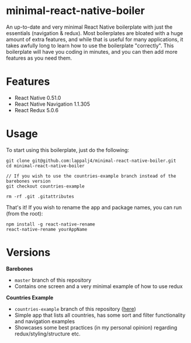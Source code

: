 # minimal-react-native-boiler
An up-to-date and very minimal React Native boilerplate with just the essentials (navigation & redux). Most boilerplates are bloated with a huge amount of extra features, and while that is useful for many applications, it takes awfully long to learn how to use the boilerplate "correctly". This boilerplate will have you coding in minutes, and you can then add more features as you need them.

# Features

* React Native 0.51.0
* React Native Navigation 1.1.305
* React Redux 5.0.6

# Usage

To start using this boilerplate, just do the following:

```
git clone git@github.com:lappalj4/minimal-react-native-boiler.git
cd minimal-react-native-boiler

// If you wish to use the countries-example branch instead of the barebones version
git checkout countries-example

rm -rf .git .gitattributes
```

That's it! If you wish to rename the app and package names, you can run (from the root):

```
npm install -g react-native-rename
react-native-rename yourAppName
```

# Versions

**Barebones**

* `master` branch of this repository
* Contains one screen and a very minimal example of how to use redux

**Countries Example**
* `countries-example` branch of this repository ([here](https://github.com/lappalj4/minimal-react-native-boiler/tree/countries-example))
* Simple app that lists all countries, has some sort and filter functionality and navigation examples
* Showcases some best practices (in my personal opinion) regarding redux/styling/structure etc.
